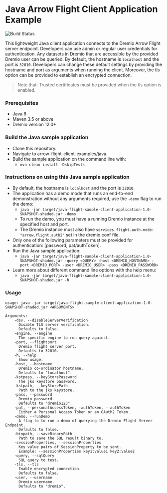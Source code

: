 # Java Arrow Flight Client Application Example
![Build Status](https://github.com/dremio-hub/arrow-flight-client-examples/workflows/java-build/badge.svg)

This lightweight Java client application connects to the Dremio Arrow Flight server endpoint. Developers can use admin or regular user credentials for authentication. Any datasets in Dremio that are accessible by the provided Dremio user can be queried. By default, the hostname is `localhost` and the port is `32010`. Developers can change these default settings by providing the hostname and port as arguments when running the client. Moreover, the tls option can be provided to establish an encrypted connection. 
> Note that: Trusted certificates must be provided when the tls option is enabled.

### Prerequisites
- Java 8
- Maven 3.5 or above
- Dremio version 12.0+

### Build the Java sample application
- Clone this repository.
- Navigate to arrow-flight-client-examples/java.
- Build the sample application on the command line with:
  - `mvn clean install -DskipTests` 

### Instructions on using this Java sample application
- By default, the hostname is `localhost` and the port is `32010`.
- The application has a demo mode that runs an end-to-end demonstration without any arguments required, use the `-demo` flag to run the demo:
  - `java -jar target/java-flight-sample-client-application-1.0-SNAPSHOT-shaded.jar -demo`
  - To run the demo, you must have a running Dremio instance at the specified host and port.
  - The Dremio instance must also have `services.flight.auth.mode: "arrow.flight.auth2"` set in the dremio.conf file.
- Only one of the following parameters must be provided for authentication: [password, pat/authToken].
- Run the Java sample application:
  - `java -jar target/java-flight-sample-client-application-1.0-SNAPSHOT-shaded.jar -query <QUERY> -host <DREMIO_HOSTNAME> -port <DREMIO_PORT> -user <DREMIO_USER> -pass <DREMIO_PASSWORD>`
- Learn more about different command line options with the help menu:
  - `java -jar target/java-flight-sample-client-application-1.0-SNAPSHOT-shaded.jar -h` 

### Usage
```
usage: java -jar target/java-flight-sample-client-application-1.0-SNAPSHOT-shaded.jar <ARGUMENTS>

Arguments:
    -dsv, --disableServerVerification
      Disable TLS server verification.
      Defaults to false.
    -engine, --engine
      The specific engine to run query against.
    -port, --flightport
      Dremio flight server port.
      Defaults to 32010.
    -h, --help
      Show usage.
    -host, --hostname
      Dremio co-ordinator hostname.
      Defaults to "localhost".
    -kstpass, --keyStorePassword
      The jks keystore password.
    -kstpath, --keyStorePath
      Path to the jks keystore.
    -pass, --password
      Dremio password.
      Defaults to "dremio123".
    -pat, --personalAccessToken, -authToken, --authToken
      Either a Personal Access Token or an OAuth2 Token.
    -demo, --runDemo
      A flag to to run a demo of querying the Dremio Flight Server Endpoint. 
      Defaults to false.
    -binpath, --saveBinaryPath
      Path to save the SQL result binary to.
    -sessionProperties, --sessionProperties
      Key value pairs of SessionProperty to be sent.
      Example: --sessionProperties key1:value1 key2:value2
    -query, --sqlQuery
      SQL query to test.
    -tls, --tls
      Enable encrypted connection.
      Defaults to false.
    -user, --username
      Dremio username.
      Defaults to "dremio".
```
